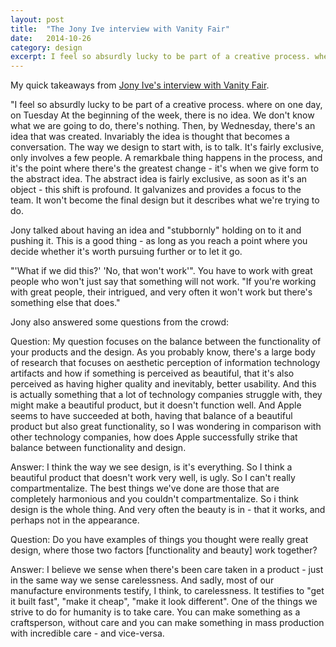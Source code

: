 ```yaml
---
layout: post
title:  "The Jony Ive interview with Vanity Fair"
date:   2014-10-26
category: design
excerpt: I feel so absurdly lucky to be part of a creative process. where on one day, on Tuesday At the beginning of the week, there is no idea. We don't know what we are going to do, there's nothing. Then, by Wednesday, there's an idea that was created...
---
```

My quick takeaways from [Jony Ive's interview with Vanity Fair](http://www.theverge.com/2014/10/18/6999931/watch-jony-ive-explain-apples-design-process-in-a-rare-public).

"I feel so absurdly lucky to be part of a creative process. where on one day, on Tuesday At the beginning of the week, there is no idea. We don't know what we are going to do, there's nothing. Then, by Wednesday, there's an idea that was created. Invariably the idea is thought that becomes a conversation. The way we design to start with, is to talk. It's fairly exclusive, only involves a few people. A remarkbale thing happens in the process, and it's the point where there's the greatest change - it's when we give form to the abstract idea. The abstract idea is fairly exclusive, as soon as it's an object - this shift is profound. It galvanizes and provides a focus to the team. It won't become the final design but it describes what we're trying to do.

Jony talked about having an idea and "stubbornly" holding on to it and pushing it. This is a good thing - as long as you reach a point where you decide whether it's worth pursuing further or to let it go.

"'What if we did this?' 'No, that won't work'". You have to work with great people who won't just say that something will not work. "If you're working with great people, their intrigued, and very often it won't work but there's something else that does."

Jony also answered some questions from the crowd:

Question: My question focuses on the balance between the functionality of your products and the design. As you probably know, there's a large body of research that focuses on aesthetic perception of information technology artifacts and how if something is perceived as beautiful, that it's also perceived as having higher quality and inevitably, better usability. And this is actually something that a lot of technology companies struggle with, they might make a beautiful product, but it doesn't function well. And Apple seems to have succeeded at both, having that balance of a beautiful product but also great functionality, so I was wondering in comparison with other technology companies, how does Apple successfully strike that balance between functionality and design.

Answer: I think the way we see design, is it's everything. So I think a beautiful product that doesn't work very well, is ugly. So I can't really compartmentalize. The best things we've done are those that are completely harmonious and you couldn't compartmentalize. So i think design is the whole thing. And very often the beauty is in - that it works, and perhaps not in the appearance. 

Question: Do you have examples of things you thought were really great design, where those two factors [functionality and beauty] work together?

Answer: I believe we sense when there's been care taken in a product - just in the same way we sense carelessness. And sadly, most of our manufacture environments testify, I think, to carelessness. It testifies to "get it built fast", "make it cheap", "make it look different". One of the things we strive to do for humanity is to take care. You can make something as a craftsperson, without care and you can make something in mass production with incredible care - and vice-versa.


[jekyll]:      http://jekyllrb.com
[jekyll-gh]:   https://github.com/jekyll/jekyll
[jekyll-help]: https://github.com/jekyll/jekyll-help
